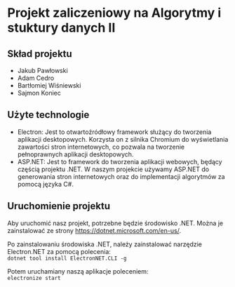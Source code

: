 # Projekt zaliczeniowy na Algorytmy i stuktury danych II

## Skład projektu

- Jakub Pawłowski
- Adam Cedro
- Bartłomiej Wiśniewski
- Sajmon Koniec

## Użyte technologie

- Electron: Jest to otwartoźródłowy framework służący do tworzenia aplikacji desktopowych. Korzysta on z silnika Chromium do wyświetlania zawartości stron internetowych, co pozwala na tworzenie pełnoprawnych aplikacji desktopowych.
- ASP.NET: Jest to framework do tworzenia aplikacji webowych, będący częścią projektu .NET. W naszym projekcie używamy ASP.NET do generowania stron internetowych oraz do implementacji algorytmów za pomocą języka C#.

## Uruchomienie projektu

Aby uruchomić nasz projekt, potrzebne będzie środowisko .NET. Można je zainstalować ze strony https://dotnet.microsoft.com/en-us/.

Po zainstalowaniu środowiska .NET, należy zainstalować narzędzie Electron.NET za pomocą polecenia: \
`dotnet tool install ElectronNET.CLI -g`

Potem uruchamiany naszą aplikacje poleceniem: \
`electronize start`
